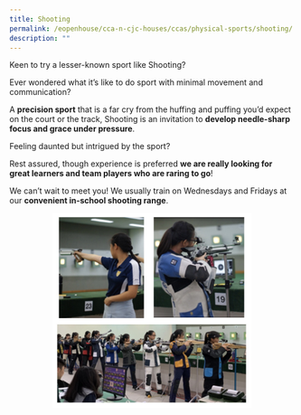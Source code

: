 ```yaml
---
title: Shooting
permalink: /eopenhouse/cca-n-cjc-houses/ccas/physical-sports/shooting/
description: ""
---
```

Keen to try a lesser-known sport like Shooting?

Ever wondered what it’s like to do sport with minimal movement and communication?

  

A&nbsp;**precision sport**&nbsp;that is a far cry from the huffing and puffing you’d expect on the court or the track, Shooting is an invitation to&nbsp;**develop needle-sharp focus and grace under pressure**.

  

Feeling daunted but intrigued by the sport?

  

Rest assured, though experience is preferred&nbsp;**we are really looking for great learners and team players who are raring to go**!

  

We can’t wait to meet you! We usually train on Wednesdays and Fridays at our&nbsp;**convenient in-school shooting range**.

<style>  
img {  
  display: block;  
  margin-left: auto;  
  margin-right: auto;  
}  
</style>  
<img style="width:70%;" alt="CJC shooting" src="/images/cjc%20shooting.JPG">